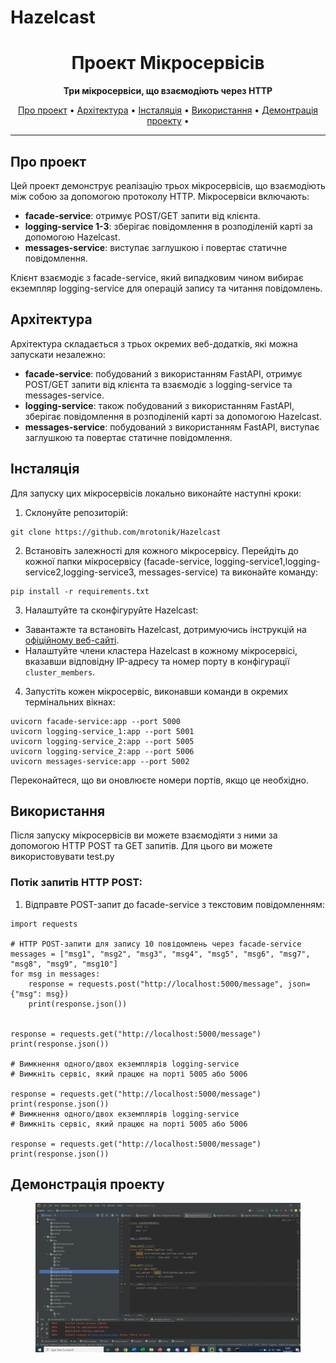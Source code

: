# Hazelcast




<h1 align="center">Проект Мікросервісів</h1>

<p align="center">
  <strong>Три мікросервіси, що взаємодіють через HTTP</strong>
</p>

<p align="center">
  <a href="#about">Про проект</a> •
  <a href="#architecture">Архітектура</a> •
  <a href="#installation">Інсталяція</a> •
  <a href="#usage">Використання</a> •
  <a href="#dp">Демонтрація проекту</a> •
</p>

---

<h2 id="about">Про проект</h2>

<p>Цей проект демонструє реалізацію трьох мікросервісів, що взаємодіють між собою за допомогою протоколу HTTP. Мікросервіси включають:</p>

<ul>
  <li><strong>facade-service</strong>: отримує POST/GET запити від клієнта.</li>
  <li><strong>logging-service 1-3</strong>: зберігає повідомлення в розподіленій карті за допомогою Hazelcast.</li>
  <li><strong>messages-service</strong>: виступає заглушкою і повертає статичне повідомлення.</li>
</ul>

<p>Клієнт взаємодіє з facade-service, який випадковим чином вибирає екземпляр logging-service для операцій запису та читання повідомлень.</p>

<h2 id="architecture">Архітектура</h2>

<p>Архітектура складається з трьох окремих веб-додатків, які можна запускати незалежно:</p>

<ul>
  <li><strong>facade-service</strong>: побудований з використанням FastAPI, отримує POST/GET запити від клієнта та взаємодіє з logging-service та messages-service.</li>
  <li><strong>logging-service</strong>: також побудований з використанням FastAPI, зберігає повідомлення в розподіленій карті за допомогою Hazelcast.</li>
  <li><strong>messages-service</strong>: побудований з використанням FastAPI, виступає заглушкою та повертає статичне повідомлення.</li>
</ul>

<h2 id="installation">Інсталяція</h2>

<p>Для запуску цих мікросервісів локально виконайте наступні кроки:</p>

<ol>
  <li>Склонуйте репозиторій:</li>
</ol>

<pre><code>git clone https://github.com/mrotonik/Hazelcast
</code></pre>

<ol start="2">
  <li>Встановіть залежності для кожного мікросервісу. Перейдіть до кожної папки мікросервісу (facade-service, logging-service1,logging-service2,logging-service3, messages-service) та виконайте команду:</li>
</ol>

<pre><code>pip install -r requirements.txt
</code></pre>

<ol start="3">
  <li>Налаштуйте та сконфігуруйте Hazelcast:</li>
</ol>

<ul>
  <li>Завантажте та встановіть Hazelcast, дотримуючись інструкцій на <a href="http://hazelcast.org/download/">офіційному веб-сайті</a>.</li>
  <li>Налаштуйте члени кластера Hazelcast в кожному мікросервісі, вказавши відповідну IP-адресу та номер порту в конфігурації <code>cluster_members</code>.</li>
</ul>

<ol start="4">
  <li>Запустіть кожен мікросервіс, виконавши команди в окремих термінальних вікнах:</li>
</ol>

<pre><code>uvicorn facade-service:app --port 5000
uvicorn logging-service_1:app --port 5001
uvicorn logging-service_2:app --port 5005
uvicorn logging-service_2:app --port 5006
uvicorn messages-service:app --port 5002
</code></pre>

<p>Переконайтеся, що ви оновлюєте номери портів, якщо це необхідно.</p>

<h2 id="usage">Використання</h2>

<p>Після запуску мікросервісів ви можете взаємодіяти з ними за допомогою HTTP POST та GET запитів. Для цього ви можете використовувати test.py</p>

<h3>Потік запитів HTTP POST:</h3>

<ol>
  <li>Відправте POST-запит до facade-service з текстовим повідомленням:</li>
</ol>

<pre><code>import requests

# HTTP POST-запити для запису 10 повідомлень через facade-service
messages = ["msg1", "msg2", "msg3", "msg4", "msg5", "msg6", "msg7", "msg8", "msg9", "msg10"]
for msg in messages:
    response = requests.post("http://localhost:5000/message", json={"msg": msg})
    print(response.json())


response = requests.get("http://localhost:5000/message")
print(response.json())

# Вимкнення одного/двох екземплярів logging-service
# Вимкніть сервіс, який працює на порті 5005 або 5006

response = requests.get("http://localhost:5000/message")
print(response.json())
# Вимкнення одного/двох екземплярів logging-service
# Вимкніть сервіс, який працює на порті 5005 або 5006

response = requests.get("http://localhost:5000/message")
print(response.json())
</code></pre>











<h2 id="dp">Демонстрація проекту</h2>
    <figure>
  <img src="https://github.com/mrotonik/mrotonik/blob/master/laba2.gif" />
</figure>

<pre>
